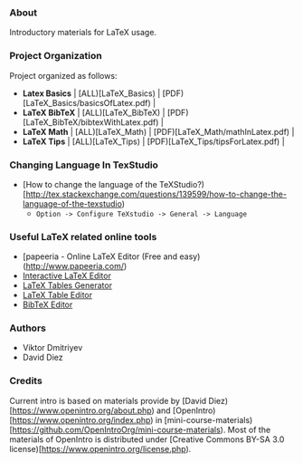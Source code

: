 ### About

Introductory materials for LaTeX usage.

### Project Organization

Project organized as follows:

* **Latex Basics** | [ALL)[LaTeX_Basics) | [PDF)[LaTeX_Basics/basicsOfLatex.pdf) |
* **LaTeX BibTeX** | [ALL)[LaTeX_BibTeX) | [PDF)[LaTeX_BibTeX/bibtexWithLatex.pdf) |
* **LaTeX Math** | [ALL)[LaTeX_Math) | [PDF)[LaTeX_Math/mathInLatex.pdf) |
* **LaTeX Tips** | [ALL)[LaTeX_Tips) | [PDF)[LaTeX_Tips/tipsForLatex.pdf) |

### Changing Language In TexStudio

* [How to change the language of the TeXStudio?)[http://tex.stackexchange.com/questions/139599/how-to-change-the-language-of-the-texstudio)
    - ```Option -> Configure TeXstudio -> General -> Language```

### Useful LaTeX related online tools

* [papeeria - Online LaTeX Editor (Free and easy)(http://www.papeeria.com/)
* [Interactive LaTeX Editor](http://arachnoid.com/latex/)
* [LaTeX Tables Generator](http://www.tablesgenerator.com/latex_tables)
* [LaTeX Table Editor](http://truben.no/table/)
* [BibTeX Editor](http://truben.no/latex/bibtex/#/)

### Authors

* Viktor Dmitriyev
* David Diez

### Credits

Current intro is based on materials provide by [David Diez)[https://www.openintro.org/about.php) and [OpenIntro)[https://www.openintro.org/index.php) in [mini-course-materials)[https://github.com/OpenIntroOrg/mini-course-materials). Most of the materials of OpenIntro is distributed under [Creative Commons BY-SA 3.0 license)[https://www.openintro.org/license.php).

